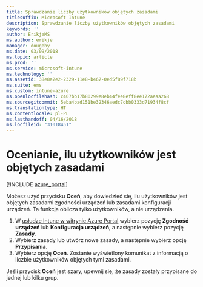 ```yaml
---
title: Sprawdzanie liczby użytkowników objętych zasadami
titlesuffix: Microsoft Intune
description: Sprawdzanie liczby użytkowników objętych zasadami
keywords: ''
author: ErikjeMS
ms.author: erikje
manager: dougeby
ms.date: 03/09/2018
ms.topic: article
ms.prod: ''
ms.service: microsoft-intune
ms.technology: ''
ms.assetid: 38e8a2e2-2329-11e8-b467-0ed5f89f718b
ms.suite: ems
ms.custom: intune-azure
ms.openlocfilehash: c407bb17b80299e8eb44fee8eff8ee172aeaa268
ms.sourcegitcommit: 5eba4bad151be32346aedc7cbb0333d71934f8cf
ms.translationtype: HT
ms.contentlocale: pl-PL
ms.lasthandoff: 04/16/2018
ms.locfileid: "31018451"
---
```

# <a name="evaluate-how-many-users-are-targeted-by-a-policy"></a>Ocenianie, ilu użytkowników jest objętych zasadami
[!INCLUDE [azure_portal](./includes/azure_portal.md)]

Możesz użyć przycisku **Oceń**, aby dowiedzieć się, ilu użytkowników jest objętych zasadami zgodności urządzeń lub zasadami konfiguracji urządzeń. Ta funkcja oblicza tylko użytkowników, a nie urządzenia.

1.  W [usłudze Intune w witrynie Azure Portal](https://aka.ms/intuneportal) wybierz pozycję **Zgodność urządzeń** lub **Konfiguracja urządzeń**, a następnie wybierz pozycję **Zasady**.
2.  Wybierz zasady lub utwórz nowe zasady, a następnie wybierz opcję **Przypisania**.
3.  Wybierz opcję **Oceń**. Zostanie wyświetlony komunikat z informacją o liczbie użytkowników objętych tymi zasadami.

Jeśli przycisk **Oceń** jest szary, upewnij się, że zasady zostały przypisane do jednej lub kilku grup.

